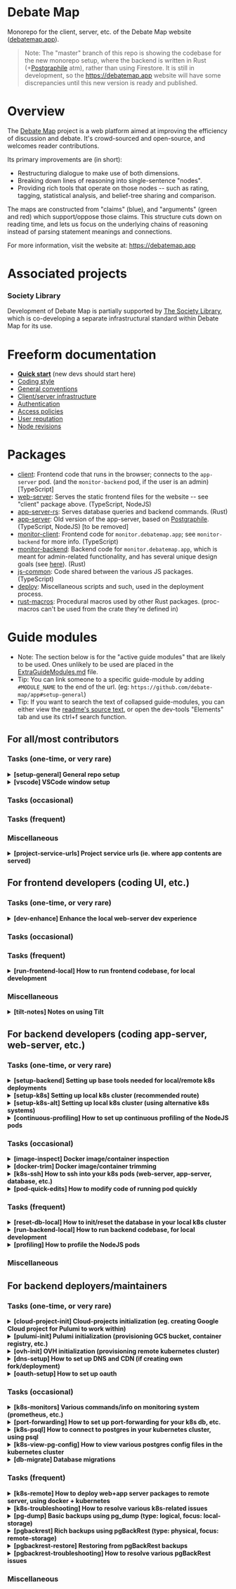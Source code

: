 # Debate Map

Monorepo for the client, server, etc. of the Debate Map website ([debatemap.app](https://debatemap.app)).

> Note: The "master" branch of this repo is showing the codebase for the new monorepo setup, where the backend is written in Rust (+[Postgraphile](https://github.com/graphile/postgraphile) atm), rather than using Firestore. It is still in development, so the <https://debatemap.app> website will have some discrepancies until this new version is ready and published.

# Overview

The [Debate Map](https://debatemap.app) project is a web platform aimed at improving the efficiency of discussion and debate. It's crowd-sourced and open-source, and welcomes reader contributions.

Its primary improvements are (in short):
* Restructuring dialogue to make use of both dimensions.
* Breaking down lines of reasoning into single-sentence "nodes".
* Providing rich tools that operate on those nodes -- such as rating, tagging, statistical analysis, and belief-tree sharing and comparison.

The maps are constructed from "claims" (blue), and "arguments" (green and red) which support/oppose those claims. This structure cuts down on reading time, and lets us focus on the underlying chains of reasoning instead of parsing statement meanings and connections.

For more information, visit the website at: <https://debatemap.app>

# Associated projects

### Society Library

Development of Debate Map is partially supported by [The Society Library](https://www.societylibrary.org), which is co-developing a separate infrastructural standard within Debate Map for its use.

# Freeform documentation

* [**Quick start**](https://github.com/debate-map/app/tree/master/Docs/QuickStart.md) (new devs should start here)
* [Coding style](https://github.com/debate-map/app/tree/master/Docs/CodingStyle.md)
* [General conventions](https://github.com/debate-map/app/tree/master/Docs/GeneralConventions.md)
* [Client/server infrastructure](https://github.com/debate-map/app/tree/master/Docs/ClientServerInfrastructure.md)
* [Authentication](https://github.com/debate-map/app/tree/master/Docs/Authentication.md)
* [Access policies](https://github.com/debate-map/app/tree/master/Docs/AccessPolicies.md)
* [User reputation](https://github.com/debate-map/app/tree/master/Docs/UserReputation.md)
* [Node revisions](https://github.com/debate-map/app/tree/master/Docs/NodeRevisions.md)

# Packages

* [client](https://github.com/debate-map/app/tree/master/Packages/client): Frontend code that runs in the browser; connects to the `app-server` pod. (and the `monitor-backend` pod, if the user is an admin) \[TypeScript]
* [web-server](https://github.com/debate-map/app/tree/master/Packages/web-server): Serves the static frontend files for the website -- see "client" package above. (TypeScript, NodeJS)
* [app-server-rs](https://github.com/debate-map/app/tree/master/Packages/app-server-rs): Serves database queries and backend commands. (Rust)
* [app-server](https://github.com/debate-map/app/tree/master/Packages/app-server): Old version of the app-server, based on [Postgraphile](https://github.com/graphile/postgraphile). (TypeScript, NodeJS) [to be removed]
* [monitor-client](https://github.com/debate-map/app/tree/master/Packages/monitor-client): Frontend code for `monitor.debatemap.app`; see `monitor-backend` for more info. (TypeScript)
* [monitor-backend](https://github.com/debate-map/app/tree/master/Packages/monitor-backend): Backend code for `monitor.debatemap.app`, which is meant for admin-related functionality, and has several unique design goals (see [here](https://github.com/debate-map/app/tree/master/Packages/monitor-backend#design-goals)). (Rust)
* [js-common](https://github.com/debate-map/app/tree/master/Packages/js-common): Code shared between the various JS packages. (TypeScript)
* [deploy](https://github.com/debate-map/app/tree/master/Packages/deploy): Miscellaneous scripts and such, used in the deployment process.
* [rust-macros](https://github.com/debate-map/app/tree/master/Packages/rust-macros): Procedural macros used by other Rust packages. (proc-macros can't be used from the crate they're defined in)
<!--
// planned packages
* [graphlink-server](https://github.com/debate-map/app/tree/master/Packages/graphlink-server): Library providing a GraphQL endpoint based on a PostgreSQL database, with support for live-queries. (Rust) [to be split into separate repo]
-->

# Guide modules

* Note: The section below is for the "active guide modules" that are likely to be used. Ones unlikely to be used are placed in the [ExtraGuideModules.md](https://github.com/debate-map/app/tree/master/Docs/ExtraGuideModules.md) file.
* Tip: You can link someone to a specific guide-module by adding `#MODULE_NAME` to the end of the url. (eg: `https://github.com/debate-map/app#setup-general`)
* Tip: If you want to search the text of collapsed guide-modules, you can either view the [readme's source text](https://github.com/debate-map/app/blob/master/README.md?plain=1), or open the dev-tools "Elements" tab and use its ctrl+f search function.





## For all/most contributors

### Tasks (one-time, or very rare)

<!----><a name="setup-general"></a>
<details><summary><b>[setup-general] General repo setup</b></summary>

* 1\) Ensure [NodeJS](https://nodejs.org) (v14.13.0+) is installed, as well as [Yarn](https://yarnpkg.com/getting-started/migration) (needed for Yarn workspaces).
* 2\) Clone/download this repo to disk. (https://github.com/debate-map/app.git)
* 3\) Install this repo's dependencies by running: `yarn install`
* 4\) There is an ugly additional step that used to be required here, relating to a messy transition in the NPM ecosystem from commonjs to esm modules. For now, I believe this step is solved through use of [these](https://github.com/debate-map/app/tree/master/patches) and [these](https://github.com/Venryx/web-vcore/tree/master/patches) patch files. However, if you get strange webpack/typescript build errors relating to commonjs/esm modules, it's probably related to [this issue](https://github.com/apollographql/apollo-client/pull/8396#issuecomment-894563662), which may then require another look at the patch files (or attempting to find a more reliable solution).
* 5\) Copy the `.env.template` file in the repo root, rename the copy to `.env`, and fill in the necessary environment-variables. At the moment, regular frontend and backend devs can ignore this step; only backend deployers/maintainers (ie. those pushing changes to the cloud for production) have environment-variables they need to fill in.

> If you're looking for a higher-level "quick start" guide, see here: [Quick start](https://github.com/debate-map/app/tree/master/Docs/QuickStart.md)

</details>

</details>

<!----><a name="vscode"></a>
<details><summary><b>[vscode] VSCode window setup</b></summary>

Prerequisite steps: [setup-general](#setup-general)

It's recommended to split your dev setup into two vscode windows:
* 1\) Window #1 in the `Packages` folder. Use this window to open files in `Packages/client`. (opening files in `Packages/js-common` is also fine)
* 2\) Window #2 in the repo root, for everything else. (server development, deployment, etc.)

Reasons:
* About half of the development work is done in `Packages/client`, since it is the "driver" of most changes/functionality. And having the workload split between the two windows (by "area of concern"), helps maintain tab-count sanity, and clarity of where a given file/tab should be located.
* A separate `tasks.json` file has been set up for the two folders, optimized for the frontend and backend "areas of concern"; by opening both vscode windows/instances, it's thus faster/easier to complete some guide-modules.

</details>





### Tasks (occasional)





### Tasks (frequent)





### Miscellaneous

<!----><a name="project-service-urls"></a>
<details><summary><b>[project-service-urls] Project service urls (ie. where app contents are served) </b></summary>

Local:
* `localhost:5100`: local (k8s), web-server (`backend.[forward/tiltUp]_local` must be running)
* `localhost:5101`: local (webpack), web-server (`client.dev` must be running)
* `localhost:5110`: local (k8s), app-server-rs (`backend.[forward/tiltUp]_local` must be running)
* `localhost:5115`: local (k8s), app-server-js (`backend.[forward/tiltUp]_local` must be running)
* `localhost:5116`: local (k8s), app-server-js, nodejs-inspector stream (`backend.[forward/tiltUp]_local` must be running)
* `localhost:5120`: local (k8s), postgres instance (`backend.[forward/tiltUp]_local` must be running)
* `localhost:5130`: local (k8s), monitor-backend (with web-serving of monitor-client's files) (`backend.[forward/tiltUp]_local` must be running)
* `localhost:5131`: local (webpack), monitor-client (alt web-server) (`monitorClient.dev` must be running)

Remote (private port-forwards/proxies):
* `localhost:5200`: remote (k8s), web-server (`backend.[forward/tiltUp]_ovh` must be running)
* `localhost:5210`: remote (k8s), app-server-rs (`backend.[forward/tiltUp]_ovh` must be running)
* `localhost:5215`: remote (k8s), app-server-js (`backend.[forward/tiltUp]_ovh` must be running)
* `localhost:5216`: remote (k8s), app-server-js, nodejs-inspector stream, served from kubernetes (`backend.[forward/tiltUp]_ovh` must be running)
* `localhost:5220`: remote (k8s), postgres instance (`backend.[forward/tiltUp]_ovh` must be running)
* `localhost:5230`: remote (k8s), monitor-backend (with web-serving of monitor-client's files) (`backend.[forward/tiltUp]_ovh` must be running)

Remote (public): \[note: the new version of debate-map is not yet served at these endpoints; these are the target urls, however, for when it's ready for public access]
* `debatemap.app`: remote (k8s), web-server
* `app-server.debatemap.app`: remote (k8s), app-server
* `monitor.debatemap.app`: remote (k8s), monitor-backend (with web-serving of monitor-client's files)

Port-assignment scheme: (ie. meaning of each digit in `ABCD`)
* A) app/project [5: debate-map]
* B) cluster [0: skipped, 1: local, 2: remote] (0 is skipped to avoid clashes with common ports, eg. 5000 for UPnP)
* C) pod [0: web-server, 1: app-server, 2: postgres instance, 3: monitor]
* D) variant [0: main, 1: served from webpack, etc.]

</details>





## For frontend developers (coding UI, etc.)





### Tasks (one-time, or very rare)

<!----><a name="dev-enhance"></a>
<details><summary><b>[dev-enhance] Enhance the local web-server dev experience</b></summary>

* 1\) [opt] Install: [React Development Tools](https://chrome.google.com/webstore/detail/react-developer-tools/fmkadmapgofadopljbjfkapdkoienihi)
* 2\) [opt] Install: [MobX Development Tools](https://chrome.google.com/webstore/detail/mobx-developer-tools/pfgnfdagidkfgccljigdamigbcnndkod) (or [my fork](https://github.com/Venryx/mobx-devtools-advanced))

</details>





### Tasks (occasional)





### Tasks (frequent)

<!----><a name="run-frontend-local"></a>
<details><summary><b>[run-frontend-local] How to run frontend codebase, for local development</b></summary>

Prerequisite steps: [setup-k8s](#setup-k8s)

* 1\) If you've made code changes, make sure the relevant ts->js transpilation and/or bundle-building has taken place, for the frontend files. (leave these running in the background)
	* 1.1\) Run `npm start client.tsc` (has vsc-1 task), for the ts->js transpilation.
	* 1.2\) Run `npm start client.dev` (has vsc-1 task), for the webpack bundle-building (and serving to `localhost:5101`).
* 2\) Start the serving of the frontend files. (ie. the files generated by step 1)
	* 2.1\) Option 1, using webpack directly: **(faster, and recommended atm)**
		* 2.1.1\) Do nothing. Webpack will already be serving the frontend files to `localhost:5101` (from step 1.2).
	* 2.2\) Option 2, using the web-server package within k8s:
		* 2.2.1\) If you've made code changes, build the frontend's webpack bundle into an actual file, in production mode, by running `npm start client.build.prodQuick` (has vsc-1 task).
		* 2.2.2\) Run (in repo root): `npm start backend.tiltUp_local`
		* 2.2.3\) Wait till Tilt has finished deploying everything to your local k8s cluster. (can use the Tilt webpage/ui, or press `s` in the tilt terminal, to monitor)
* 3\) Open the locally-served frontend, by opening in your browser: `localhost:5101` (webpack), or `localhost:5100` (k8s web-server) (if you want to connect to the remote db, add `?db=prod` to the end of the url)

> For additional notes on using Tilt, see here: [tilt-notes](#tilt-notes)

</details>





### Miscellaneous

<!----><a name="tilt-notes"></a>
<details><summary><b>[tilt-notes] Notes on using Tilt</b></summary>

Prerequisite steps: [setup-backend](#setup-backend)

Notes:
* When making changes to files, and with Tilt live-updating the files in the pods, you may occasionally start hitting the error `Build Failed: error during connect` or `Build Failed: [...] Error response from daemon` or `Get "https://kubernetes.docker.internal:6443/api[...]": net/http: TLS handshake timeout`. Not completely sure what causes it (see my SO comment [here](https://stackoverflow.com/a/68779828)), but I'm guessing the tilt-updating mechanism is overwhelming Docker Desktop's kubernetes system somehow. To fix:
	* Option 1 (recommended): Completely close Docker Desktop, shutdown WSL2 (`wsl --shutdown`) [not always necessary], restart Docker Desktop, then rerun `npm start backend.tiltUp_local`.
	* Option 2 (sometimes fails): Right click the Docker Desktop tray-icon and press "Restart Docker".
* **Manually restarting the "pgo" resource will clear the database contents! Use with caution.**

</details>





## For backend developers (coding app-server, web-server, etc.)





### Tasks (one-time, or very rare)

<!----><a name="setup-backend"></a>
<details><summary><b>[setup-backend] Setting up base tools needed for local/remote k8s deployments</b></summary>

Required:
* 1\) Install Rust via the `rustup` toolkit: https://www.rust-lang.org/tools/install
* 2\) Install Tilt: https://github.com/tilt-dev/tilt
* 3\) Install Helm (eg. for some Tilt extensions): https://helm.sh/docs/intro/install
	* 3.1\) On Windows, recommended install steps:
		* 3.1.1\) Install [Chocolatey](https://chocolatey.org/install). (if `choco` command not already present)
		* 3.1.2\) Run: `choco install kubernetes-helm`
* 3\) Install a Docker container system.
	* 3.1\) On Windows and Mac, this means installing [Docker Desktop](https://docs.docker.com/desktop).
	* 3.2\) On Linux, it's also recommended to install [Docker Desktop](https://docs.docker.com/desktop). (installing Docker Engine on its own is apparently also possible, though not recommended, since these docs are written assuming Docker Desktop is installed)

Highly recommended: (frontend devs can skip, if setting up a minimal local backend)
* 1\) Install [Lens](https://k8slens.dev), a very handy, general-purpose k8s inspection tool. 
* 2\) Install [DBeaver](https://dbeaver.io/download), a ui tool for viewing/modifying postgresql databases.

Additional tools: (frontend devs can skip)
* 1\) Install the VSCode [Kubernetes extension](https://marketplace.visualstudio.com/items?itemName=ms-kubernetes-tools.vscode-kubernetes-tools), and connect it with your kubeconfig file (eg. `$HOME/.kube/config`).
	* 1.1\) Also install the [Pod File System Explorer](https://marketplace.visualstudio.com/items?itemName=sandipchitale.kubernetes-file-system-explorer) component, enabling the Kubernetes extension to display the file-tree of running pods, and open their files.
* 2\) Install the VSCode [Bridge to Kubernetes extension](https://marketplace.visualstudio.com/items?itemName=mindaro.mindaro), for replacing a service in a remote kubernetes cluster with one running locally (for easier/faster debugging).
* 3\) See here for more helpful tools: https://collabnix.github.io/kubetools

</details>

<!----><a name="setup-k8s"></a>
<details><summary><b>[setup-k8s] Setting up local k8s cluster (recommended route)</b></summary>

Prerequisite steps: [setup-backend](#setup-backend)

> There are multiple ways to set up a local Kubernetes cluster, but this guide-module assumes you'll be using the recommended option of Docker Desktop. If for some reason you instead want to use K3d, Kind, etc., see the [setup-k8s-alt](#setup-k8s-alt) module.

#### Setup for Docker Desktop Kubernetes **(recommended k8s system)**

* 1\) Create your Kubernetes cluster in Docker Desktop, by checking "Enable Kubernetes" in the settings, and pressing apply/restart.

> To delete and recreate the cluster, use the settings panel.

#### After steps

* 1\) Create an alias/copy of the k8s context you just created, renaming it to "local":
	* 1.1\) For Docker Desktop, this means:
		* 1.1.1\) Open: `<%HOME% or $HOME>/.kube/config`
		* 1.1.2\) Find the section with these contents:
		```
		- context:
		    cluster: docker-desktop
		    user: docker-desktop
		  name: docker-desktop
		```
		* 1.1.3\) Copy that section and paste it just below, changing the copy's `name: docker-desktop` to `name: local`.
* 2\) [opt] To make future kubectl commands more convenient, set the context's default namespace: `kubectl config set-context --current --namespace=app`

#### Troubleshooting

* 1\) If on Windows, your dynamic-ports range may start out misconfigured, which will (sometimes) cause conflicts with attempted port-forwards (from your Kubernetes pods to your localhost ports). See [here](https://superuser.com/a/1671710/231129) for the fix. (worth checking ahead of time on Windows, as it wasted considerable time for me)
* 2\) If your namespace gets messed up, delete it using this (regular kill command gets stuck): `npm start "backend.forceKillNS NAMESPACE_TO_KILL"`
	* 2.1\) If that is insufficient, you can either:
		* 2.1.1\) Help the namespace to get deleted, by editing its manifest to no longer have any "finalizers", as [shown here](https://stackoverflow.com/a/52012367).
		* 2.1.2\) Reset the whole Kubernetes cluster. (eg. using the Docker Desktop UI)
* 3\) When the list of images/containers in Docker Desktop gets annoyingly long, see the [docker-trim](#docker-trim) module.

</details>

<!----><a name="setup-k8s-alt"></a>
<details><summary><b>[setup-k8s-alt] Setting up local k8s cluster (using alternative k8s systems)</b></summary>

Prerequisite steps: [setup-backend](#setup-backend)

> There are multiple ways to set up a local Kubernetes cluster, with the recommened route being to use Docker Desktop, as described in the [setup-k8s](#setup-k8s) module. This module is for if you're certain you want to use an alternative like K3d or Kind.

Alternative options:
* K3d
* Kind

Notes:
* Docker Desktop has the advantage of not needing built docker-images to be "loaded" into the cluster; they were built there to begin with. This can save a *lot* of time, if full builds are slow. (for me, the deploy process takes ~3m on K3d, which Docker Desktop cuts out completely)
* K3d has the fastest deletion and recreation of clusters. (so restarting from scratch frequently is more doable)
* Docker Desktop seems to be the slowest running; I'd estimate that k3d is ~2x, at least for the parts I saw (eg. startup time).
* Docker Desktop seems to have more issues with some networking details; for example, I haven't been able to get the node-exporter to work on it, despite it work alright on k3d (on k3d, you sometimes need to restart tilt, but at least it works on that second try; with Docker Desktop, node-exporters has never been able to work). However, it's worth noting that it's possible it's (at least partly) due to some sort of ordering conflict; I have accidentally had docker-desktop and k3d and kind running at the same time often, so the differences I see may just be reflections of a problematic setup.

#### Setup for K3d

* 1\) Download and install from here: https://k3d.io/#installation
* 2\) Create a local registry: `k3d registry create reg.localhost --port 5000`
* 3\) Create a local cluster: `k3d cluster create main-1 --registry-use k3d-reg.localhost:5000` (resulting image will be named `k3d-main-1`)
* 4\) Add an entry to your hosts file, to be able to resolve `reg.localhost`:
	* 4.1\) For Windows: Add line `127.0.0.1 k3d-reg.localhost` to `C:\Windows\System32\Drivers\etc\hosts`.
	* 4.2\) For Linux: Add line `127.0.0.1 k3d-reg.localhost` to `/etc/hosts`. (on some Linux distros, this step isn't actually necessary)

> To delete and recreate the cluster: `k3d cluster delete main-1 && k3d cluster create main-1`

#### Setup for Kind

* 1\) Download and install from here: https://kind.sigs.k8s.io/docs/user/quick-start/#installation
* 2\) Run: `kind create cluster --name main-1` (resulting image will be named `kind-main-1`)

> To delete and recreate the cluster: `kind delete cluster --name main-1 && kind create cluster --name main-1`

#### After steps and troubleshooting

* For this info, open the [setup-k8s](#setup-k8s) module, and read through the "After steps" and "Troubleshooting" sections.

</details>

<!----><a name="continuous-profiling"></a>
<details><summary><b>[continuous-profiling] How to set up continuous profiling of the NodeJS pods</b></summary>

Note: We use New Relic here, but others could be used.  
Note: New Relic doesn't, by default, implement actual "continuous profiling"; it may support this as a component however. (will investigate)

* 1\) Create a New Relic account: https://newrelic.com
* 2\) Create a Kubernetes installation. (I used default settings)
	* 2.1\) Download the `newrelic-manifest.yaml` file, and place it in the `Packages/deploy/NewRelic` folder.
	* 2.2\) Proceed; it will take a few minutes, but be patient (without controlling/restarting any pods), and it should eventually start transmitting data to the web console.
* 3\) Add a NodeJS agent for the app-server pod.
	* 3.1\) Press "APM -> Add app/agent" from toolbar.
	* 3.2\) Proceed, and select "manual" for installation type. (manual installation persists past redeploys)
	* 3.3\) Proceed, setting the name to `app-server`, downloading the configuration file, and placing it in the `Packages/app-server` folder, but with the changes below:
		* 3.3.1\) Rename the file to `newrelic.cjs` rather than `newrelic.js`.
	* 3.4\) Let tilt redeploy the app-server pod, then press "See your data" on the New Relic page.
	* 3.5\) Wait a few minutes; the add-agent page in the New Relic console should eventually say it is receiving data, letting you then view the details.

Troubleshooting:
* You can try using the [nrdiag tool](https://docs.newrelic.com/docs/new-relic-solutions/solve-common-issues/diagnostics-cli-nrdiag/diagnostics-cli-nrdiag).

</details>





### Tasks (occasional)

<!----><a name="docker-trim"></a>
<details><summary><b>[image-inspect] Docker image/container inspection</b></summary>

Prerequisite steps: [setup-backend](#setup-backend)

Tools:
* Make a shortcut to `\\wsl$\docker-desktop-data\version-pack-data\community\docker\overlay2`; this is the path you can open in Windows Explorer to view the raw files in the docker-built "layers". (ie. your project's output-files, as seen in the docker builds)
* Install the Docker "dive" tool (helps for inspecting image contents without starting container): https://github.com/wagoodman/dive
* To inspect the full file-contents of an image: `docker save IMAGE_NAME -o ./Temp/output.tar` (followed by extraction, eg. using [7-zip](https://www.7-zip.org))

</details>

<!----><a name="docker-trim"></a>
<details><summary><b>[docker-trim] Docker image/container trimming</b></summary>

Prerequisite steps: [setup-backend](#setup-backend)

* 1\) When the list of images in Docker Desktop gets too long, press "Clean up" in the UI, check "Unused", uncheck non-main-series images, then press "Remove". (run after container-trimming to get more matches)
* 2\) When the list of containers in Docker Desktop gets too long, you can trim them using a Powershell script like the below: (based on: https://stackoverflow.com/a/68702985)
```
$containers = (docker container list -a).Split("`n") | % { [regex]::split($_, "\s+") | Select -Last 1 }
$containersToRemove = $containers | Where { ([regex]"^[a-z]+_[a-z]+$").IsMatch($_) }

# it's recommended to delete in batches, as too many at once can cause issues
$containersToRemove = $containersToRemove | Select-Object -First 30

foreach ($container in $containersToRemove) {
	# sync/wait-based version (slow)
	# docker container rm $container

	# async/background-process version (fast)
	Start-Process -FilePath docker -ArgumentList "container rm $container" -NoNewWindow
}
```

</details>

<!----><a name="k8s-ssh"></a>
<details><summary><b>[k8s-ssh] How to ssh into your k8s pods (web-server, app-server, database, etc.)</b></summary>

* For web-server: `npm start ssh.web-server`
* For app-server-rs: `npm start ssh.app-server-rs`
* For app-server-js: `npm start ssh.app-server-js`
* For database: `npm start ssh.db`
* For others: `kubectl exec -it $(kubectl get pod -o name -n NAMESPACE -l LABEL_NAME=LABEL_VALUE) -- bash`

Note: If you merely want to explore the file-system of a running pod, it's recommended to use the [Kubernetes Pod File System Explorer](https://marketplace.visualstudio.com/items?itemName=sandipchitale.kubernetes-file-system-explorer) VSCode extension, as it's faster and easier. For editing files, see here: https://github.com/sandipchitale/kubernetes-file-system-explorer/issues/4

</details>

<!----><a name="pod-quick-edits"></a>
<details><summary><b>[pod-quick-edits] How to modify code of running pod quickly</b></summary>

* 1\) Tilt is set up to quickly synchronize changes in the following folders: .yalc, Temp_Synced, Packages/js-common, Packages/web-server (in web-server pod), Packages/app-server (in app-server pod)
* 2\) If you want to quickly synchronize changes to an arbitrary node-module (or other location), do the following:
	* 2.1\) Copy the node-module's folder, and paste it into the `Temp_Synced` folder.
	* 2.2\) Open a shell in the target pod. (see [k8s-ssh](#k8s-ssh))
	* 2.3\) Create a symbolic link, such that the target path now points to that temp-folder: `ln -sf /dm_repo/Temp_Synced/MODULE_NAME /dm_repo/node_modules`
	* 2.4\) To confirm link was created, run: `ls -l /dm_repo/node_modules/MODULE_NAME`
	* Note: These symlinks will be cleared whenever `yarn install` is run again in the pod. (eg. if your app's `package.json` is changed)

</details>





### Tasks (frequent)

<!----><a name="reset-db-local"></a>
<details><summary><b>[reset-db-local] How to init/reset the database in your local k8s cluster</b></summary>

Prerequisite steps: [setup-k8s](#setup-k8s)

* 1\) If there already exists a `debate-map` database in your local k8 cluster's postgres instance, "delete" it by running: `npm start "db.demoteDebateMapDB_k8s local"`
	* 1.1\) For safety, this command does not technically delete the database; rather, it renames it to `debate-map-old-XXX` (with `XXX` being the date/time of the rename). You can restore the database by changing its name back to `debate-map`. To find the modified name of the database, run the query: `SELECT datname FROM pg_database WHERE datistemplate = false;` (to connect to the postgres server in order to run this query, run: `npm start "db.psql_k8s local db:postgres"`)
* 2\) Run: `npm start "db.initDB local"` (or manually: connect to postgres server/pod and apply the `./Scripts/InitDB/@InitDB.sql` script)
* 3\) Run: `npm start "db.seedDB local"` (or manually: connect to postgres server/pod and apply the `./Scripts/SeedDB/@SeedDB.sql` script)
	* 3.1\) If you get an error, changes may have been made to the expected database structure, with it being forgotten to update the `GenerateSeedDB.ts` code (or to regenerate its `@SeedDB.sql` output script). Open the `Scripts\SeedDBGenerator\GenerateSeedDB.ts` file, check for TypeScript errors, fix any you see, then run `npm start "db.seedDB_freshScript local"`.

</details>

<!----><a name="run-backend-local"></a>
<details><summary><b>[run-backend-local] How to run backend codebase, for local development</b></summary>

Prerequisite steps: [setup-k8s](#setup-k8s)

* 1\) If changes were made to the `app-server` or `web-server` pods (two js backend packages we're transitioning away from), run the relevant `dev` script(s): `npm start app-server.dev` and/or `npm start web-server.dev` (has vsc-2 tasks)
* 2\) Launch the backend pods necessary for the behavior you want to test:
	* 2.1\) Option 1, by launching the entire backend in your local k8s cluster: **(recommended)**
		* 2.1.1\) If you have made any changes to dependencies that the backend uses, ensure the `Others/yarn-lock-for-docker.lock` file is up-to-date, by running: `npm start backend.dockerPrep` (has vsc-2 task)
		* 2.1.2\) Run (in repo root): `npm start backend.tiltUp_local`
		* 2.1.3\) Wait till Tilt has finished deploying everything to your local k8s cluster. (can use the Tilt webpage/ui, or press `s` in the tilt terminal, to monitor)
	* 2.2\) Option 2, by launching individual pods/components directly on your host machine: (arguably simpler, but not recommended long-term due to lower reliability for dependencies, eg. platform-specific build hazards and versioning issues)
		* 2.2.1\) Start app server (if needed): `cd Packages/app-server-rs; cargo run` (not yet tested; also, waiting on [#43](https://github.com/debate-map/app/issues/43) to avoid need for special env-var)
		* 2.2.2\) Start web server (if needed): `cd Packages/web-server-rs; cargo run` (not yet tested; also, waiting on [#43](https://github.com/debate-map/app/issues/43) to avoid need for special env-var)
			* 2.2.2.1\) As an alternative to starting the web server pod, you can try an alternative (webpack-based serving) described in the [run-frontend-local](#run-frontend-local) module.
	* Note: If changes were made that require changes to the db schema, you may hit errors on app-server startup. To resolve this, you can either reset your local database (see: [#reset-db-local](#reset-db-local)), or write/run a database migration (see: [#db-migrate](#db-migrate)).
* 3\) Backend should now be up and running. You can test the deployment by opening the main web frontend (eg. `localhost:[5100/5101]`), or interacting with one of the pages served by another pod (eg. the `graphiql` page at `localhost:5110/graphiql`).

> For additional notes on using Tilt, see here: [tilt-notes](#tilt-notes)

</details>

<!----><a name="profiling"></a>
<details><summary><b>[profiling] How to profile the NodeJS pods</b></summary>

Prerequisite steps: [setup-k8s](#setup-k8s)

Chrome dev-tools profiler:
* 1\) Open the `Packages/app-server/[Dockerfile/deployment.yaml]` files, comment the `mode: normal` lines, and uncomment the `mode: profiling` lines. (and have tilt-up running, so these changes get applied)
* 2\) Open the page `chrome:inspect` in Chrome, and make sure "Discover network targets" is enabled.
* 3\) Press "Configure", and add `localhost:5115` and `localhost:5215` to the list.
* 4\) Ensure a port-forward is set up for one of those ports, to the running/target app-server pod. (see: [port-forwarding](#port-forwarding))
* 4.1\) It's possible that the port-fowards created by Tilt are not as "robust" as the ones created by `kubectl` (they seem to slightly more often have to "reconnect" during memory profiles, which breaks the transfer). If the kubectl port-forwards are desired, comment out the `... # for nodejs-inspector` line in `Tiltfile`, and then manually start the `npm start "backend.forward_remote onlyInspector"` command for step 4.
* 5\) The remote target should show up in the list. (if it doesn't, try refreshing the page and waiting; you can also press "Open dedicated DevTools for Node", which seems to connect faster)
* 6\) The dev-tools should work as expected. (Though note that I hit issues of the pod crashing in some cases [eg. memory dumps when memory usage was high], presumably from running out of memory. I'm not yet sure how to make this more reliable; perhaps by [enabling swap memory](https://kubernetes.io/blog/2021/08/09/run-nodes-with-swap-alpha).)
* 7\) When you're done with profiling, revert the changes made in step 1.

</details>





### Miscellaneous

## For backend deployers/maintainers

### Tasks (one-time, or very rare)

<!----><a name="cloud-project-init"></a>
<details><summary><b>[cloud-project-init] Cloud-projects initialization (eg. creating Google Cloud project for Pulumi to work within)</b></summary>

Note: We use Google Cloud here, but others could be used.

* 1\) Ensure you have a user-account on Google Cloud Platform: https://cloud.google.com/
* 2\) Install the Google Cloud SDK: https://cloud.google.com/sdk/docs/install
* 3\) Authenticate the gcloud sdk/cli by providing it with the key-file for a service-account with access to the project you want to deploy to.
	* 3.1\) For the main Google Cloud project instance, you'll need to be supplied with the service-account key-file. (contact Venryx)
	* 3.2\) If you're creating your own fork/deployment, you'll need to:
		* 3.2.1\) Create a GCP project.
		* 3.2.2\) Enable the Container Registry API for your GCP project: https://console.cloud.google.com/apis/library/containerregistry.googleapis.com
		* 3.2.3\) Create a service-account: (it's possible a user account could also be granted access directly, but service-accounts are recommended anyway)
			* 3.2.3.1\) Go to: https://console.cloud.google.com/iam-admin/serviceaccounts/create
			* 3.2.3.2\) Choose a service-account name, and add the role "Container Registry Service Agent" and "Storage Admin" (*not* the weaker "Storage Object Admin").
			* 3.2.3.3\) In the "Service account admins role" box, enter your email.
			* 3.2.3.4\) In the "Service account users role" box, enter your email, and the email of anyone else you want to have access.
			* 3.2.3.5\) Create a key for your service account, and download it as a JSON file (using the "Keys" tab): https://console.cloud.google.com/iam-admin/serviceaccounts
	* 3.3\) Move (or copy) the JSON file to the following path: `Packages/deploy/PGO/postgres/gcs-key.json`
	* 3.4\) Add the service-account to your gcloud-cli authentication, by passing it the service-account key-file (obtained from step 3.1 or 3.2.3.5): `gcloud auth activate-service-account FULL_SERVICE_ACCOUNT_NAME_AS_EMAIL --key-file=Packages/deploy/PGO/postgres/gcs-key.json`
	* 3.5\) Add the service-account to your Docker authentication, in a similar way: `Get-Content Packages/deploy/PGO/postgres/gcs-key.json | & docker login -u _json_key --password-stdin https://gcr.io` (if you're using a specific subdomain of GCR, eg. us.gcr.io or eu.gcr.io, fix the domain part in this command)

</details>

<!----><a name="pulumi-init"></a>
<details><summary><b>[pulumi-init] Pulumi initialization (provisioning GCS bucket, container registry, etc.)</b></summary>

Prerequisite steps: [cloud-project-init](#cloud-project-init)

Note: We use Google Cloud here, but others could be used.

* 1\) Install the Pulumi cli: `https://www.pulumi.com/docs/get-started/install`
* 2\) Ensure that a Pulumi project is set up, to hold the Pulumi deployment "stack".
	* 2.1\) Collaborators on the main release can contact Stephen (aka Venryx) to be added as project members (you can view it online [here](https://app.pulumi.com/Venryx/debate-map) if you have access).
	* 2.2\) If you're creating your own fork/deployment:
		* 2.2.1\) Create a new Pulumi project [here](https://app.pulumi.com). Make sure your project is named `debate-map`, so that it matches the name in `Pulumi.yaml`.
* 3\) Run: `npm start pulumiUp` (`pulumi up` also works, *if* the last result of `npm start backend.dockerPrep` is up-to-date)
* 4\) Select the stack you want to deploy to. (for now, we always deploy to `prod`)
* 5\) Review the changes it prepared, then proceed with "yes".
* 6\) After a bit, the provisioning/updating process should complete. There should now be a GCS bucket, container registry, etc. provisioned, within the Google Cloud project whose service-account was associated with Pulumi earlier.
* 7\) If the deploy went successfully, a `PulumiOutput_Public.json` file should be created in the repo root. This contains the url for your image registry, storage bucket, etc. The Tiltfile will insert these values into the Kubernetes YAML files in various places; to locate each of these insert points, you can search for the `TILT_PLACEHOLDER:` prefix.

</details>

<!----><a name="ovh-init"></a>
<details><summary><b>[ovh-init] OVH initialization (provisioning remote kubernetes cluster)</b></summary>

Note: We use OVHCloud's Public Cloud servers here, but others could be used.

* 1\) Create a Public Cloud project on OVH cloud. (in the US, us.ovhcloud.com is recommended for their in-country servers)
* 2\) Follow the instructions here to setup a Kubernetes cluster: https://youtu.be/vZOj59Oer7U?t=586  
	* 2.1\) In the "node pool" step, select "1". (Debate Map does not currently need more than one node)  
	* 2.2\) In the "node type" step, select an option. (cheapest is Discovery d2-4 at ~$12/mo, but I use d2-8 at ~$22/mo to avoid occasional OOM issues)
* 3\) Run the commands needed to integrate the kubeconfig file into your local kube config.
* 4\) Create an alias/copy of the "kubernetes-admin@Main_1" k8s context, renaming it to "ovh". (open `<%HOME% or $HOME>/.kube/config`, copy the aforementioned context section, then change the copy's name to `ovh`)
* 5\) Add your Docker authentication data to your OVH Kubernetes cluster.
	* 5.1\) Ensure that your credentials are loaded, in plain text, in your docker `config.json` file. By default, Docker Desktop does not do this! So most likely, you will need to:
		* 5.1.1\) Disable the credential-helper, by opening `$HOME/.docker/config.json`, and setting the `credsStore` field to **an empty string** (ie. `""`).
		* 5.1.2\) Log in to your image registry again. (ie. rerun step 3.5 of [cloud-project-init](#cloud-project-init))
		* 5.1.3\) Submit the credentials to OVH: `kubectl --context ovh create secret --namespace app generic registry-credentials --from-file=.dockerconfigjson=PATH_TO_DOCKER_CONFIG --type=kubernetes.io/dockerconfigjson` (the default path to the docker-config is `$HOME/.docker/config.json`, eg. `C:/Users/YOUR_USERNAME/.docker/config.json`)
	* 5.1\) You can verify that the credential-data was uploaded properly, using: `kubectl --context ovh get --namespace default -o json secret registry-credentials` (currently we are pushing the secret to the `default` namespace, as that's where the `web-server` and `app-server` pods currently are; if these pods are moved to another namespace, adjust this line accordingly)

</details>

<!----><a name="dns-setup"></a>
<details><summary><b>[dns-setup] How to set up DNS and CDN (if creating own fork/deployment)</b></summary>

Note: We use Cloudflare here, but others could be used.

* 1\) If not done already, update the domain-names in the code and k8s YAML files (eg. `dmvx-ingress.yaml`) to point to your chosen domain-names.
* 2\) Create a Cloudflare account, and start the add-website process on it. Follow the instructions for basic setup.
	* 2.1\) On your domain registrar manager/website, make sure that you configure Cloudflare as the DNS Name Servers.
	* 2.2\) On Cloudflare, make sure that you add an entry for both the web-server and app-server. (both pointing to the OVH kubernetes cluster host-name)
* 3\) Enable the "SSL/TLS" -> "Edge Certificates" -> "Always Use HTTPS" option. (seems to not really be necessary, presumably because Traefik doesn't respond for non-https requests so Chrome retries with https automatically, but good practice)
* 4\) Set up a redirect from `www.YOUR_DOMAIN.YOUR_TLD` to `YOUR_DOMAIN.YOUR_TLD`. (using the Rules section, as [seen here](https://community.cloudflare.com/t/redirecting-www-to-non-www/2949/28))
* 5\) Expose the various debate-map subdomains as part of your Cloudflare proxy's DNS settings, using CNAME entries: app-server, monitor

</details>

<!----><a name="oauth-setup"></a>
<details><summary><b>[oauth-setup] How to set up oauth</b></summary>

In order to use the oauth options for sign-in (eg. Google Sign-in), the frontend either must be running on `localhost:[5100/5101]`, or you have to create your own online "application" configs/entries on each of the oauth-providers' platforms. The below instructions are for creating those "application" configs/entries. (replace the domains with your own, of course)

Google Sign-in:
* 1\) Create a Google Cloud project for your fork.
* 2\) Go to: https://console.cloud.google.com/apis/credentials?project=YOUR_PROJECT_NAME
* 3\) In the "Credentials->OAuth 2.0 Client IDs" section, create a new "Web Application" entry.
* 4\) Set the values below: (yes, the plain `localhost` one is [also needed](https://stackoverflow.com/a/68469319)) [replacing CLUSTER_IP_IN_CLOUD with the URL of your cloud-based Kubernetes cluster, if you want direct access to be possible]
```
Authorized JavaScript Origins:
* http://localhost
* http://localhost:5100
* http://[::1]:5100
* http://localhost:5101
* http://[::1]:5101
* https://CLUSTER_IP_IN_CLOUD
* https://debatemap.app
* https://debates.app

Authorized redirect URIs:
* http://localhost:5110/auth/google/callback
* http://[::1]:5110/auth/google/callback
* https://app-server.CLUSTER_IP_IN_CLOUD/auth/google/callback
* https://app-server.debatemap.app/auth/google/callback
* https://app-server.debates.app/auth/google/callback
* https://app-server.debatemap.app/auth/google/callback_returnToLocalhost
* https://app-server.debates.app/auth/google/callback_returnToLocalhost
```

</details>





### Tasks (occasional)

<!----><a name="k8s-monitors"></a>
<details><summary><b>[k8s-monitors] Various commands/info on monitoring system (prometheus, etc.)</b></summary>

* To open a bash shell in the main prometheus pod: `kubectl exec -it prometheus-k8s-[0/1] -n monitoring -- sh` (or just use Lens)
* To view the Grafana monitor webpage, open: `localhost:[3405/4405]` (`3405` for local, `4405` for remote, if using Tilt; if not, manually launch using Lens)
	> The page will ask for username and password. On first launch, this will be `admin` and `admin`.
	>
	> The Grafana instance has been preconfigured with some useful dashboards, which can be accessed through: Dashboards (in sidebar) -> Manage -> Default -> [dashboard name]. You can import additional plugins/dashboards from the Grafana [plugin library](https://grafana.com/grafana/plugins) and [dashboard library](https://grafana.com/grafana/dashboards).
<!-- * To view the Prometheus monitor webpage, open (not currently working): `localhost:31002` -->
* To view the Prometheus monitor webpage, open the k8s cluster in Lens, find the `prometheus` service, then click it's "Connection->Ports" link.
	> The page will ask for username and password. On first launch, this will be `admin` and `admin`.
<!-- * To view the cAdvisor monitor webpage, open (not currently working): `localhost:31001` -->
* To view the cAdvisor monitor webpage [not currently working/enabled], open the k8s cluster in Lens, find the `cadvisor` service, then click it's "Connection->Ports" link.
* To view cpu and memory usage for pods using k8s directly (no external tools), run: `kubectl top pods --all-namespaces` (for additional commands, see [here](https://raaviblog.com/how-to-find-the-current-cpu-and-memory-usage-of-all-the-pods-in-kubernetes-cluster))

</details>

<!----><a name="port-forwarding"></a>
<details><summary><b>[port-forwarding] How to set up port-forwarding for your k8s db, etc.</b></summary>

For database pod:
* 1\) If you have tilt running, a port-forward should already be set up, on the correct port. (`5120` for your local cluster, and `5220` for your remote cluster)
* 2\) You can also set up the port-forwarding by running the script (has vsc-2 tasks): `npm start backend.forward_[local/remote]` (to only port-forward the db pod, add arg: `onlyDB`)

</details>

<!----><a name="k8s-psql"></a>
<details><summary><b>[k8s-psql] How to connect to postgres in your kubernetes cluster, using psql</b></summary>

Approach 1: (by ssh'ing directly in the k8s pod)
* 1\) Run: `npm start "ssh.db [local/ovh]"`
* 2\) Run (in vm shell that opens): `psql`
* 3\) The shell should now have you logged in as the `postgres` user.

Approach 2: (by using external psql with port-forwarding; requires that PostgreSQL be installed on your host computer)
* 1\) Set up a port-forward from `localhost:[5120/5220]` to your k8s database pod. (see: [port-forwarding](#port-forwarding))
* 2\) Run: `npm start "db.psql_k8s [local/ovh]"`
* 3\) The shell should now have you logged in as the `admin` user.

</details>

<!----><a name="k8s-view-pg-config"></a>
<details><summary><b>[k8s-view-pg-config] How to view various postgres config files in the kubernetes cluster</b></summary>

To view the pg config files `postgresql.conf`, `pg_hba.conf`, etc.:
* 1\) Run: `kubectl exec -it $(kubectl get pod -n postgres-operator -o name -l postgres-operator.crunchydata.com/cluster=debate-map,postgres-operator.crunchydata.com/role=master) -- bash`
* 2\) Run (in new bash): `cat /pgdata/pg13/XXX`

</details>

<!----><a name="db-migrate"></a>
<details><summary><b>[db-migrate] Database migrations</b></summary>

Old overview: <https://github.com/Venryx/web-vcore/tree/master/Docs/DatabaseMigrations.md>

New steps:
* 1\) Write a KnexJS script that modifies the db contents to match the new desired shape. (using native PG commands, for fast execution)
	* 1.1\) Make a copy of the latest migration in `Knex/Migrations`, and give it an appropriate name.
	* 1.2\) Write the migration code. (reference the older migration scripts to see patterns used)
* 2\) Enable a flag on the main `debate-map` database, which makes it read-only, and displays an explanation message to users.
	* 2.1\) Using DBeaver, create/modify the single row in the `globalData` table, setting `extras.dbReadOnly` to `true`.
	* 2.2\) If you want to customize the message that is shown to the users, set/modify the `extras.dbReadOnly_message` field. (default: `Maintenance.`)
* 3\) Create a copy of the database, named `debate-map-draft`.
	* 3.1\) Run: `TODO`
* 4\) Execute the migration script against the draft copy of the database.
	* 4.1\) Run: `TODO`
* 5\) Confirm that the draft database's contents are correct.
	* 5.1\) Open the (locally-served) new frontend's code, connecting to the draft database (by adding the `?db=prod-draft` flag to the url -- not yet implemented), and confirm that things work correctly.
	* 5.2\) You could also connect to the draft database using a tool like DBeaver, and confirm that the contents look correct there.
* 6\) Demote the main `debate-map` database. (ie. renaming it to `debate-map-old-XXX`)
	* 6.1\) Run: `npm start "db.demoteDebateMapDB_k8s ovh"`
* 7\) Promote the draft `debate-map-draft` database. (ie. renaming it to `debate-map`)
	* 7.1\) Run: `npm start "db.promoteDebateMapDraftDB_k8s ovh"` [not yet implemented]
* 8\) Disable the `dbReadOnly` flag in the `globalData` table. (see step 2)

</details>





### Tasks (frequent)

<!----><a name="k8s-remote"></a>
<details><summary><b>[k8s-remote] How to deploy web+app server packages to remote server, using docker + kubernetes</b></summary>

Prerequisite steps: [pulumi-init](#pulumi-init), [ovh-init](#ovh-init)

* 1\) Ensure that the distribution files are ready for any packages you've made changes to:
	1.1\) If you've changed files in `client`, then follow its ts->js transpilation instructions, then build the webpack bundle into an actual file, in production mode, by running `npm start client.build.prodQuick` (has vsc-1 task).
	1.2\) If you've changed files in `web-server` or `app-server`, then follow its ts->js transpilation instructions.
* 2\) Run: `npm start backend.tiltUp_ovh` (reminder: if you've made code changes, make sure the relevant ts->js transpilation and/or bundle-building has taken place, as accomplished through the `tsc`/`dev`/`build` scripts of each package)
* 3\) Verify that the deployment was successful, by visiting the web-server: `http://CLUSTER_URL:5210`. (replace `CLUSTER_URL` with the url listed in the OVH control panel)
* 4\) If you haven't yet, initialize the DB, by following the steps in [reset-db-local](#reset-db-local) -- except replacing the `local` context listed in the commands with `ovh`.
* 5\) You should now be able to sign in, on the web-server page above. The first user that signs in is assumed to be one of the owner/developer, and thus granted admin permissions.

> For additional notes on using Tilt, see here: [tilt-notes](#tilt-notes)

</details>

<!----><a name="k8s-troubleshooting"></a>
<details><summary><b>[k8s-troubleshooting] How to resolve various k8s-related issues</b></summary>

* 1\) In some cases, when pushing a new pod version to your k8s cluster, the pod will fail to be added, with the message `0/1 nodes are available: 1 node(s) had taint {node.kubernetes.io/memory-pressure: }, that the pod didn't tolerate.`
	* 1.1\) You can manually remove the taint by running (as seen [here](https://stackoverflow.com/a/63471551/2452165)): `kubectl taint node <nodename> node.kubernetes.io/memory-pressure:NoSchedule-`
		1.1.1\) Update: This didn't actually seem to work for me. Perhaps k8s is instantly re-applying the taint, since it's based on a persistent memory shortage? Anyway, currently I just wait for the memory shortage to resolve (somehow).
		1.1.2\) For now, another workaround that *seems* to help (from a couple tries), is opening pod-list in Lens, searching for all pods of the given type, selecting-all, then removing/killing all.
		1.1.3\) Another partial workaround seems to be to use Lens->Deployment, set Scale to 0, wait till entry updates, then set Scale to 1 again; in a couple cases this seemed to resolve the taint issue (maybe just coincidence though). 
* 2\) If you get the error "Unable to attach or mount volumes: unmounted volumes [...]" (in my case, after replacing a 4gb node-pool with an 8gb one), the issue may be that the stale persistent-volume-claims requested by the old nodes are still sticking around, causing new claims for the new node to not get created (issue [described here](https://veducate.co.uk/kubelet-unable-attach-volumes/)). To fix this:
	* 2.1\) Run `npm start backend.tiltDown_ovh`.
	* 2.2\) Tilt-down appears to not delete everything, so complete the job by using Tilt to manually delete anything added by our project: basically everything except what's in the `kube-node-lease`, `kube-public`, and `kube-system` namespaces.
		* 2.2.1\) Regular deletion (eg. through the Lens UI) works fine for the following found leftovers: stateful sets, config maps, secrets, and services.
		* 2.2.2\) For leftover namespaces: this deadlocks for me, seemingly due to the postgres-operator CRD having a deadlock occuring during its "finalizer", as [described here](https://stackoverflow.com/a/52012367) (causing its `postgres-operator` namespace to stick around in a bad "terminating" state). See [here](https://stackoverflow.com/a/52377328) to confirm what resources underneath that namespace are causing it to stick around, and then follow the steps below (assuming it's the CRD and/or PV/PVCs) to remove them, then the deadlocked namespace deletion task itself should complete. 
		* 2.2.3\) For the postgres-operator CRD, edit the manifest (eg. using the Lens UI's "Edit" option) to have its "finalizers" commented out, then delete like normal.
		* 2.2.4\) For the persistent-volumes and persistent-volume-claims, due the same thing: comment out its "finalizers", then delete like normal.
	* 2.3\) Rerun the tilt-up script.
	* 2.4\) EDIT: After doing the above, the issue still remains :(. Based on my reading, the above "should" fix it, but it hasn't. For now, I'm resolving this issue by just completely resetting the cluster. (with "Computing nodes" option set to "Keep and reinstall nodes" -- the "Delete nodes" option appears to not be necessary)

</details>

<!----><a name="pg-dump"></a>
<details><summary><b>[pg-dump] Basic backups using pg_dump (type: logical, focus: local-storage)</b></summary>

To create a backup:
* 1\) Option 1, using basic script:
	* 1.1\) Run: `npm start backend.makeDBDump` (has vsc-2 tasks)
	* 1.2\) A backup dump will be created at: `../Others/@Backups/DBDumps_[local/ovh]/XXX.sql`
* 2\) Option 2, using DBeaver:
	* 2.1\) Right-click DB in list. (this assumes you already are connected)
	* 2.2\) Press Tools->Backup, select "app_public", press Next, set format to "Tar", and press Start.

To restore a backup:
* 1\) TODO

</details>

<!----><a name="pgbackrest"></a>
<details><summary><b>[pgbackrest] Rich backups using pgBackRest (type: physical, focus: remote-storage)</b></summary>

General notes:
* Automatic backups are already set up, writing to the `debate-map-prod-uniform-private` bucket provisioned by Pulumi in the Google Cloud, at the path: `/db-backups-pgbackrest`.
* Schedule: Once a week, a "full" backup is created; once a day, a "differential" backup is created.

Backup structure:
* Backups in pgbackrest are split into two parts: base-backups (the `db-backups-pgbackrest/backup` cloud-folder), and wal-archives (the `db-backups-pgbackrest/archive` cloud-folder).
	* Base-backups are complete physical copies of the database, as seen during the given generation period. (well, complete copies if of type `full`; `differential` backups rely on the last `full` backup to be complete, and `incremental` backups rely on the last `full` backup, the last `differential` (if any), along with the in-between series of `incremental` backups)
	* Wal-archives are small files that are frequently being created, which is basically a streaming "changelog" of database updates. Wal-archives allow you to do point-in-time restores to arbitrary times, by augmenting the base-backups with the detailed sequence of changes since them.

Actions:
* To view the list of backups in the Google Cloud UI, run: `npm start backend.viewDBBackups`

To manually trigger the creation of a full backup:
* 1\) Run: `npm start backend.makeDBBackup`
* 2\) Confirm that the backup was created by viewing the list of backups. (using `npm start backend.viewDBBackups`)
	* 2.1\) If the backup failed (which is problematic because it seems to block subsequent backup attempts), you can:
		* 2.1.1\) Trigger a retry by running `npm start backend.makeDBBackup_retry` PGO will then notice the unfinished job is missing and recreate it, which should hopefully work this time.
		* 2.1.2\) Or cancel the manual backup by running: `npm start backend.makeDBBackup_cancel`

</details>

<!----><a name="pgbackrest-restore"></a>
<details><summary><b>[pgbackrest-restore] Restoring from pgBackRest backups</b></summary>

* 1\) Find the point in time that you want to restore the database to. Viewing the list of base-backups in the Google Cloud UI (using `npm start backend.viewDBBackups`) can help with this, as a reference point (eg. if you made a backup just before a set of changes you now want to revert).
* 2\) Prepare the postgres-operator to restore the backup, into either a new or the current postgres instance/pod-set:
	* 2.1\) Option 1, into a new postgres instance/pod-set that then gets promoted to master (PGO recommended way):
		* 2.1.1\) Ensure that the tilt-up script is running for the target context. (and disable any tilt-up scripts running for other contexts)
		* 2.1.2\) Uncomment the `dataSource` field in `postgres.yaml`, uncomment + fill-in the section matching the restore-type you want (then save the file):
			* 2.1.2.1\) If you want to restore exactly to a base-backup (without any wal-archive replaying), use the first section. (modifying "set" to the base-backup folder-name seen in the cloud-bucket)
				* 2.1.2.1.1\) At the moment, you also have to run a `psql` command to complete the restore. See [here](https://github.com/CrunchyData/postgres-operator/issues/1886#issuecomment-907784977).
			* 2.1.2.2\) If you want to restore to a specific point-in-time (with wal-archive replaying), use the second section. (modifying "target" to the time you want to restore to, with a specified timezone [UTC recommended])
	* 2.2\) Option 2, into the existing postgres instance/pod-set (imperative, arguably cleaner way -- but not yet working/reliable):
		* 2.2.1\) Run: `npm start "backend.restoreDBBackup_prep BACKUP_LABEL"` This script patches the postgres-operator deployment/configuration to contain [the fields](https://access.crunchydata.com/documentation/postgres-operator/5.0.2/tutorial/disaster-recovery/#perform-an-in-place-point-in-time-recovery-pitr) that mark a restoration as active, and specify which backup to use.
		* 2.2.2\) To actually activate the restore operation, run: `npm start backend.restoreDBBackup_apply` This will update the `.../pgbackrest-restore` annotation on the postgres-operator CRD to the current-time, which the operator interprets as the "go signal" to apply the specifying restoration operation.
* 4\) Observe the logs in the Tilt UI, to track the progress of the restore. (it takes about 2.5 minutes just to start, so be patient; also, you can ignore the `WARN: --delta or --force specified but unable to find...` message, as that just means it's a fresh cluster that has to restore from scratch, which the restore module finds odd since it notices the useless [automatically added] delta/force flag)
	* Note: Until the restore process is completely done (eg. with the pgo operator having had time to update the admin-user auth-data secret), the app-server will be failing to start/connect; this is normal/fine.
* 5\) Check whether the restore operation succeeded, by loading up the website. (you may have to wait a bit for the app-server to reconnect; you can restart it manually to speed this up)
	* 5.1\) If you get an error in the `app-server` pod about `error: password authentication failed for user "admin"`, then it seems the `debate-map-pguser-admin` secret was already created (by pgo) prior to the restore, which may have made it invalid after the restore was completed (if the credentials differ). To resolve this, you can either:
		* 5.1.1\) Delete the `debate-map-pguser-admin` secret in the `postgres-operator` namespace; pgo will recreate it in a few seconds, with a working set of credentials (and the reflected version of the secret, in the `default` namespace, will be updated a few seconds later). Note that in this process, the admin user's password is actually reset to a new (random) value, so you will have to copy the secret's password value for use in third-party programs accessing the database (eg. DBeaver).
		* 5.1.2\) Alternately, you can modify the `debate-map-pguser-admin` secret (in the `postgres-operator` namespace) to hold the password value that was stored in the postgres backup that was just restored (this approach not yet tested, but presumably should work). One place you may have the old password stored is in DBeaver's password store, which can you decrept using [these instructions](https://stackoverflow.com/a/58223703).
* 6\) If the restore operation did not succeed, you'll want to either make sure it does complete, or cancel the restore operation (else it will keep trying to apply the restore, which may succeed later on when you don't want or expect it to, causing data loss). To cancel the restore:
	* 6.1\) If option 1 was taken: Recomment the `dataSource` field in `postgres.yaml`, then save the file.
	* 6.2\) If option 2 was taken: Run: `npm start backend.restoreDBBackup_cancel`.
* 7\) After the restore is complete, clean things up:
	* 7.1\) If option 1 was taken: Recomment the `dataSource` field in `postgres.yaml`, then save the file. (needed so the restore operation is not attempted for other contexts, when their tilt-up scripts are run)
	* 7.2\) If option 2 was taken: No action is necessary, because the postgres-operator remembers that the last-set value for the `pgbackrest-restore` annotation has already been applied, and the restore config was only placed into the target context. (If you want to be extra sure, though, you could follow step 6.2; this is fine, because the restore has already taken place, so it will not be reverted or the like.)
* 8\) Note that after the restore (if using option 1 anyway), the password for the admin user may have changed (it seems to have this time anyway). If that happens, retrieve the new password from the `debate-map-pguser-admin` secret (eg. using Lens, though make sure to press the eye icon to decode it first!), and update the passwords stored in DBeaver and the like.

</details>

<!----><a name="pgbackrest-troubleshooting"></a>
<details><summary><b>[pgbackrest-troubleshooting] How to resolve various pgBackRest issues</b></summary>

* 1\) If you ever get the error `command terminated with exit code 28: ERROR: [028]: backup and archive info files exist but do not match the database HINT: is this the correct stanza? HINT: did an error occur during stanza-upgrade?`, do the following:
	* 1.1\) First reference [this comment](https://github.com/pgbackrest/pgbackrest/issues/1066#issuecomment-907802025) for some general info. (in retrospect, I think my observations there were only partly true, so take with a grain of salt)
	* 1.2\) Open a shell in the `debate-map-instance1-XXX` pod (using Lens or `npm start ssh.db`).
	* 1.3\) Run `pgbackrest info`. This should tell you which repos are having backup issues. Note that if repo1 (in-k8s backup) is having an issue, this appears to block backups to repo2 (cloud storage backup), so you'll likely have to debug/resolve repo1 issues first before making progress on repo2's.
	* 1.4\) Run `pgbackrest check --stanza=db` (note the stanza name: `db`). This should give the same error message that was encountered in the general pgo logs (the `[028] backup and archive files exist but do not match the database` error).
	* 1.5\) It might also be helpful to confirm that things look correct in various configuration files: `/etc/pgbackrest.conf`, `/etc/pgbackrest/conf.d/debate-map-instance1-XXXX.conf`
	* 1.6\) For actually resolving the issue:
		* 1.6.1\) First, think about what caused the backups to start failing. The reasons so far have been due to, eg. swapping out my k8s node for another one (4gb variant to 8gb). If that's the case, the changes needed to get the backups working again are probably minimal.
		* 1.6.2\) I don't know exactly what got the backups working again, but here the main actions I took, and in roughly the order I attempted (with something in there apparently resolving the issue):
			* 1.6.2.1\) Changing the `repo2-path` field in `postgres.yaml` from `/db-backups-pgbackrest` to `/db-backups-pgbackrest-X` for a while (with various actions, including the below, then taken), then changing it back. (with tilt-up running during this time)
			* 1.6.2.2\) Changing the `shutdown` field in `postgres.yaml` to `true` for a while; once I saw the database pods shut-down (other than `pgo` and the metrics-collectors), I commented the field again, causing the db pods to restart.
			* 1.6.2.3\) Attempting to run a manual backup, by running: `npm start backend.makeDBBackup`. (The pods attempting to make this backup did not start right away, iirc. When it did start [while messing with some of the steps below], it hit various errors [50, 82, then 62]. Eventually it succeeded, after the `pgbackrest start` command I believe -- at which point the regular cron-jobs showed up in Lens, and from those a full-backup job was created and completed.)
			* 1.6.2.4\) In the `debate-map-instance1-XXX` pod, run: `pgbackrest stanza-upgrade --stanza=db`. (failed with `ERROR: [055]: unable to load info file '/db-backups-pgbackrest-2/archive/db/archive.info' or '/db-backups-pgbackrest-2/archive/db/archive.info.copy': [...]`, but maybe it kickstarted something)
			* 1.6.2.5\) In the same pod, run `pgbackrest stop`, followed by `pgbackrest start` a few minutes later. (the `stop` command's effects didn't seem to complete when I tried it, so I ran `start` later to get things up and running again, after trying the other steps)

</details>





### Miscellaneous